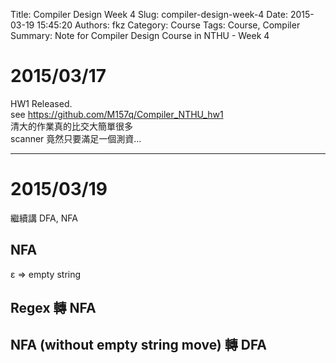 Title: Compiler Design Week 4
Slug: compiler-design-week-4
Date: 2015-03-19 15:45:20
Authors: fkz
Category: Course
Tags: Course, Compiler
Summary: Note for Compiler Design Course in NTHU - Week 4


# 2015/03/17
  
HW1 Released.  
see <https://github.com/M157q/Compiler_NTHU_hw1>  
清大的作業真的比交大簡單很多  
scanner 竟然只要滿足一個測資...  
  
---
  
# 2015/03/19

繼續講 DFA, NFA  

## NFA
ε => empty string  

## Regex 轉 NFA
## NFA (without empty string move) 轉 DFA
